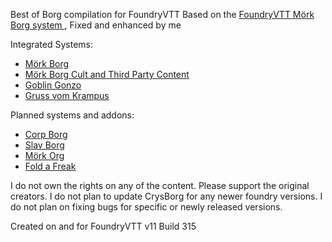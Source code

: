 Best of Borg compilation for FoundryVTT 
Based on the [FoundryVTT Mörk Borg system ](https://github.com/fvtt-fria-ligan/morkborg-foundry-vtt),
Fixed and enhanced by me

Integrated Systems:
- [Mörk Borg](https://morkborg.com/)
- [Mörk Borg Cult and Third Party Content](https://github.com/fvtt-fria-ligan/morkborg-foundry-3p)
- [Goblin Gonzo](https://blaek.games/shop/)
- [Gruss vom Krampus](https://blaek.games/shop/)

Planned systems and addons:
- [Corp Borg](https://www.drivethrurpg.com/de/product/464620/corp-borg)
- [Slav Borg](https://slavdom-studio.com/)
- [Mörk Org](https://www.kickstarter.com/projects/beyondcataclysmgames/mork-org-wretched-office-space-in-a-hopeless-place)
- [Fold a Freak](https://www.kickstarter.com/projects/themadnetwork/fold-a-freak?)

I do not own the rights on any of the content. Please support the original creators.
I do not plan to update CrysBorg for any newer foundry versions.
I do not plan on fixing bugs for specific or newly released versions.

Created on and for FoundryVTT v11 Build 315
